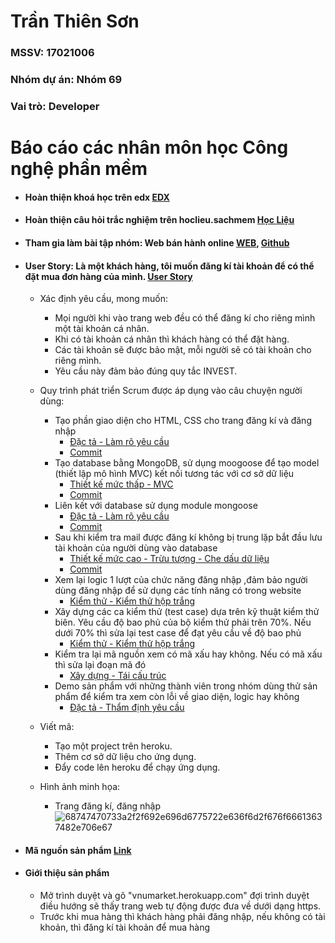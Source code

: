 # Trần Thiên Sơn
### MSSV: 17021006
### Nhóm dự án: Nhóm 69
### Vai trò: Developer

# Báo cáo các nhân môn học Công nghệ phần mềm

* #### Hoàn thiện khoá học trên edx [EDX](https://github.com/tranthiensonuet/INT2208-8-2019/blob/master/TranThienSon/SoftEng1x.jpg)
* #### Hoàn thiện câu hỏi trắc nghiệm trên hoclieu.sachmem [Học Liệu](https://hoclieu.sachmem.vn/live_class/class/5c7e14f1efebf54d2bd93791/assignments)
* #### Tham gia làm bài tập nhóm: Web bán hành online [WEB](https://vnumarket.herokuapp.com), [Github](https://github.com/tranthiensonuet/INT2208-8-2019/tree/master/nhom-69)
* #### User Story: Là một khách hàng, tôi muốn đăng kí tài khoản để có thể đặt mua đơn hàng của mình. [User Story](https://github.com/truonganhhoang/INT2208-8-2019/issues/145)
  
  - Xác định yêu cầu, mong muốn:
     - Mọi người khi vào trang web đều có thể đăng kí cho riêng mình một tài khoản cá nhân.
     - Khi có tài khoản cá nhân thì khách hàng có thể đặt hàng.
     - Các tài khoản sẽ được bảo mật, mỗi người sẽ có tài khoản cho riêng mình.
     - Yêu cầu này đảm bảo đúng quy tắc INVEST.
    
  - Quy trình phát triển Scrum được áp dụng vào câu chuyện người dùng:
     - Tạo phần giao diện cho HTML, CSS cho trang đăng kí và đăng nhập
       - [Đặc tả - Làm rõ yêu cầu](https://docs.google.com/document/d/1a4i_31R8WBUAnF91syr1FwBpKoAiTY6rEJt1xWjb74M/edit#heading=h.fvjpas4blmex)
       - [Commit](https://github.com/tranthiensonuet/INT2208-8-2019/blob/master/nhom-69/UETMaket/views/login.hbs)
     - Tạo database bằng MongoDB, sử dụng moogoose để tạo model (thiết lập mô hình MVC) kết nối tương tác với cơ sở dữ liệu
       - [Thiết kế mức thấp - MVC](https://docs.google.com/document/d/1a4i_31R8WBUAnF91syr1FwBpKoAiTY6rEJt1xWjb74M/edit#heading=h.kehlqoeo6d9r)
       - [Commit](https://github.com/tranthiensonuet/INT2208-8-2019/blob/master/nhom-69/UETMaket/models/user.js)
     - Liên kết với database sử dụng module mongoose
       - [Đặc tả - Làm rõ yêu cầu](https://docs.google.com/document/d/1a4i_31R8WBUAnF91syr1FwBpKoAiTY6rEJt1xWjb74M/edit#heading=h.fvjpas4blmex)
       - [Commit](https://github.com/tranthiensonuet/INT2208-8-2019/blob/master/nhom-69/UETMaket/seed/customer-seeder.js)
     - Sau khi kiểm tra mail được đăng kí không bị trung lặp bắt đầu lưu tài khoản của người dùng vào database
       - [Thiết kế mức cao - Trừu tượng - Che dấu dữ liệu](https://docs.google.com/document/d/1a4i_31R8WBUAnF91syr1FwBpKoAiTY6rEJt1xWjb74M/edit#heading=h.94cy1bq9fkl2)
       - [Commit](https://github.com/tranthiensonuet/INT2208-8-2019/blob/master/nhom-69/UETMaket/views/error.hbs)
     - Xem lại logic 1 lượt của chức năng đăng nhập ,đảm bảo người dùng đăng nhập để sử dụng các tính năng có trong website
       - [Kiểm thử - Kiểm thử hộp trắng](https://docs.google.com/document/d/1a4i_31R8WBUAnF91syr1FwBpKoAiTY6rEJt1xWjb74M/edit#heading=h.ryzy80x4sqk1)
     - Xây dựng các ca kiểm thử (test case) dựa trên kỹ thuật kiểm thử biên. Yêu cầu độ bao phủ của bộ kiểm thử phải trên 70%. Nếu dưới 70% thì sửa lại test case để đạt yêu cầu về độ bao phủ
       - [Kiểm thử - Kiểm thử hộp trắng](https://docs.google.com/document/d/1a4i_31R8WBUAnF91syr1FwBpKoAiTY6rEJt1xWjb74M/edit#heading=h.ryzy80x4sqk1)
     - Kiểm tra lại mã nguồn xem có mã xấu hay không. Nếu có mã xấu thì sửa lại đoạn mã đó
       - [Xây dựng - Tái cấu trúc](https://docs.google.com/document/d/1a4i_31R8WBUAnF91syr1FwBpKoAiTY6rEJt1xWjb74M/edit#heading=h.bxti8dsihgwm)
     - Demo sản phẩm với những thành viên trong nhóm dùng thử sản phẩm để kiểm tra xem còn lỗi về giao diện, logic hay không
       - [Đặc tả - Thẩm định yêu cầu](https://docs.google.com/document/d/1a4i_31R8WBUAnF91syr1FwBpKoAiTY6rEJt1xWjb74M/edit#heading=h.a3b33sgbrokp)
   - Viết mã:
     - Tạo một project trên heroku.
     - Thêm cơ sở dữ liệu cho ứng dụng.
     - Đẩy code lên heroku để chạy ứng dụng.
  - Hình ảnh minh họa:
     - Trang đăng kí, đăng nhập 
   ![68747470733a2f2f692e696d6775722e636f6d2f676f66613637482e706e67](https://user-images.githubusercontent.com/43133165/57501771-fa73a800-7312-11e9-90b5-f2c6826bcf73.png)
   
 * #### Mã nguồn sản phẩm [Link](https://github.com/tranthiensonuet/INT2208-8-2019/tree/master/nhom-69/UETMaket)
 
 * #### Giới thiệu sản phẩm
    - Mở trình duyệt và gõ "vnumarket.herokuapp.com" đợi trình duyệt điều hướng sẽ thấy trang web tự động được đưa về dưới dạng https.
    - Trước khi mua hàng thì khách hàng phải đăng nhập, nếu không có tài khoản, thì đăng kí tài khoản để mua hàng
  
